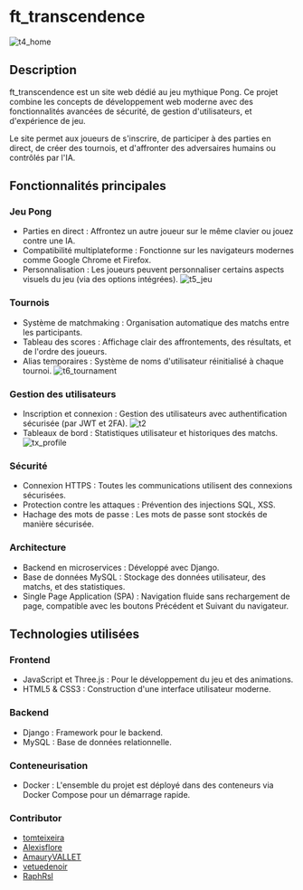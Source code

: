 # ft_transcendence
![t4_home](https://github.com/user-attachments/assets/2c18b7dd-40a7-41ef-9123-ce15e2a23aa5)

## Description
ft_transcendence est un site web dédié au jeu mythique Pong.
Ce projet combine les concepts de développement web moderne avec des fonctionnalités avancées de sécurité,
de gestion d'utilisateurs, et d'expérience de jeu.

Le site permet aux joueurs de s'inscrire, de participer à des parties en direct, de créer des tournois, et d'affronter des adversaires humains ou contrôlés par l'IA.

## Fonctionnalités principales
### Jeu Pong
- Parties en direct : Affrontez un autre joueur sur le même clavier ou jouez contre une IA.
- Compatibilité multiplateforme : Fonctionne sur les navigateurs modernes comme Google Chrome et Firefox.
- Personnalisation : Les joueurs peuvent personnaliser certains aspects visuels du jeu (via des options intégrées).
![t5_jeu](https://github.com/user-attachments/assets/3a6e5b0b-413e-4547-ae68-22fcb130ef5f)

### Tournois
- Système de matchmaking : Organisation automatique des matchs entre les participants.
- Tableau des scores : Affichage clair des affrontements, des résultats, et de l'ordre des joueurs.
- Alias temporaires : Système de noms d'utilisateur réinitialisé à chaque tournoi.
![t6_tournament](https://github.com/user-attachments/assets/1804d68c-56d0-43c4-9100-54a7bd00361f)

### Gestion des utilisateurs
- Inscription et connexion : Gestion des utilisateurs avec authentification sécurisée (par JWT et 2FA).
![t2](https://github.com/user-attachments/assets/ea6fd058-9153-4222-b106-f8bfacce3643)
- Tableaux de bord : Statistiques utilisateur et historiques des matchs.
![tx_profile](https://github.com/user-attachments/assets/986d3977-960f-41c5-b2a1-5fb18918942b)

### Sécurité
- Connexion HTTPS : Toutes les communications utilisent des connexions sécurisées.
- Protection contre les attaques : Prévention des injections SQL, XSS.
- Hachage des mots de passe : Les mots de passe sont stockés de manière sécurisée.

### Architecture
- Backend en microservices : Développé avec Django.
- Base de données MySQL : Stockage des données utilisateur, des matchs, et des statistiques.
- Single Page Application (SPA) : Navigation fluide sans rechargement de page, compatible avec les boutons Précédent et Suivant du navigateur.

## Technologies utilisées
### Frontend
- JavaScript et Three.js : Pour le développement du jeu et des animations.
- HTML5 & CSS3 : Construction d'une interface utilisateur moderne.

### Backend
- Django : Framework pour le backend.
- MySQL : Base de données relationnelle.

### Conteneurisation
- Docker : L'ensemble du projet est déployé dans des conteneurs via Docker Compose pour un démarrage rapide.

### Contributor
- [tomteixeira](https://github.com/tomteixeira)
- [Alexisflore](https://github.com/Alexisflore)
- [AmauryVALLET](https://github.com/AmauryVALLET)
- [vetuedenoir](https://github.com/vetuedenoir)
- [RaphRsl](https://github.com/RaphRsl)
